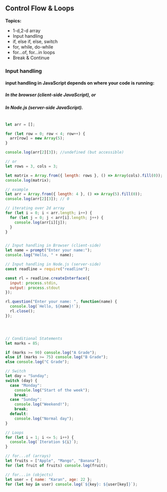 ## **Control Flow & Loops**

**Topics:**
* 1-d,2-d array
* Input handling
* if, else if, else, switch
* for, while, do-while
* for...of, for...in loops
* Break & Continue

### Input handling
#### input handling in JavaScript depends on where your code is running:

##### In the browser (client-side JavaScript), or
##### In Node.js (server-side JavaScript).


```javascript

let arr = [];

for (let row = 0; row < 4; row++) {
  arr[row] = new Array(5);
}

console.log(arr[2][3]); //undefined (but accessible)

// or
let rows = 3, cols = 3;

let matrix = Array.from({ length: rows }, () => Array(cols).fill(0));
console.log(matrix);

// example
let arr = Array.from({ length: 4 }, () => Array(5).fill(0));
console.log(arr[2][3]); // 0

// iterating over 2d array
for (let i = 0; i < arr.length; i++) {
  for (let j = 0; j < arr[i].length; j++) {
    console.log(arr[i][j]);
  }
}


// Input handling in Browser (client-side)
let name = prompt("Enter your name:");
console.log("Hello, " + name);

// Input handling in Node.js (server-side)
const readline = require("readline");

const rl = readline.createInterface({
  input: process.stdin,
  output: process.stdout
});

rl.question("Enter your name: ", function(name) {
  console.log(`Hello, ${name}!`);
  rl.close();
});




// Conditional Statements
let marks = 85;

if (marks >= 90) console.log("A Grade");
else if (marks >= 75) console.log("B Grade");
else console.log("C Grade");

// Switch
let day = "Sunday";
switch (day) {
  case "Monday":
    console.log("Start of the week");
    break;
  case "Sunday":
    console.log("Weekend!");
    break;
  default:
    console.log("Normal day");
}

// Loops
for (let i = 1; i <= 5; i++) {
  console.log(`Iteration ${i}`);
}

// for...of (arrays)
let fruits = ["Apple", "Mango", "Banana"];
for (let fruit of fruits) console.log(fruit);

// for...in (objects)
let user = { name: "Karan", age: 22 };
for (let key in user) console.log(`${key}: ${user[key]}`);
```

